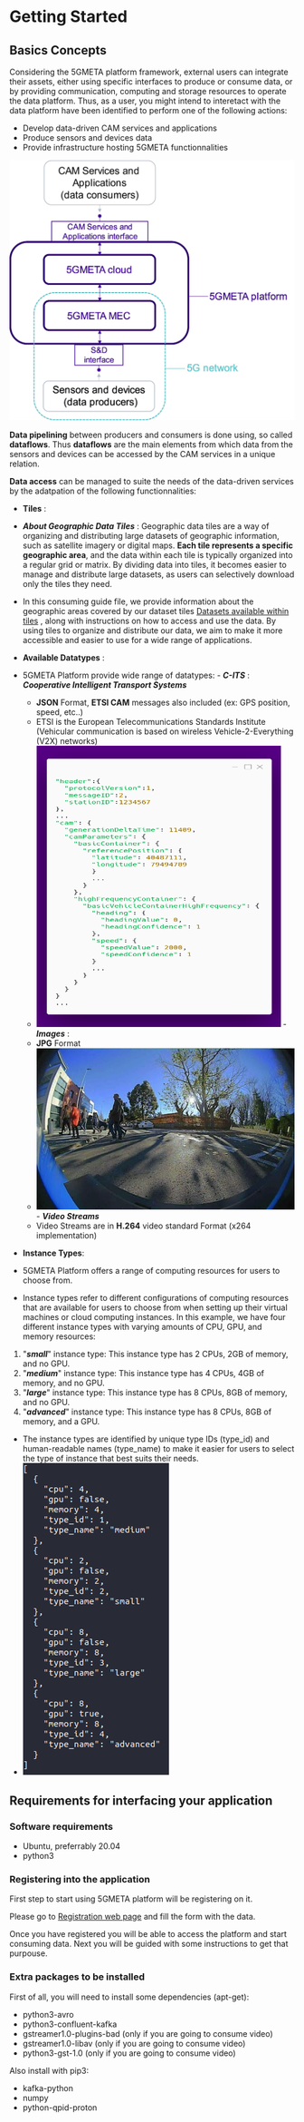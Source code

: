 # Getting Started

## Basics Concepts

Considering the 5GMETA platform framework, external users can integrate their assets, either using specific interfaces to produce or consume data, or by providing communication, computing and storage resources to operate the data platform. 
Thus, as a user, you might intend to interetact with the data platform have been identified to perform one of the following actions: 

* Develop data-driven CAM services and applications
* Produce sensors and devices data 
* Provide infrastructure hosting 5GMETA functionnalities

![Platform arch](images/arch.jpg)

**Data pipelining** between producers and consumers is done using, so called **dataflows**. Thus **dataflows** are the main elements from which data from the sensors and devices can be accessed by the CAM services in a unique relation.

**Data access** can be managed to suite the needs of the data-driven services by the adatpation of the following functionnalities:

-  **Tiles** : 
  -  ***About Geographic Data Tiles*** :
    Geographic data tiles are a way of organizing and distributing large datasets of geographic information, such as satellite imagery or digital maps. **Each tile represents a specific geographic area**, and the data within each tile is typically organized into a regular grid or matrix. By dividing data into tiles, it becomes easier to manage and distribute large datasets, as users can selectively download only the tiles they need.

  - In this consuming guide file, we provide information about the geographic areas covered by our dataset tiles [Datasets available within tiles](https://github.com/5gmetadmin/5gmeta-dev/blob/main/docs/datasets.md) , along with instructions on how to access and use the data. By using tiles to organize and distribute our data, we aim to make it more accessible and easier to use for a wide range of applications.
-  **Available Datatypes** :
  -  5GMETA Platform provide wide range of datatypes:
    -  ***C-ITS*** : ***Cooperative Intelligent Transport Systems***
      * **JSON** Format, **ETSI CAM**  messages also included (ex: GPS position, speed, etc..)
      * ETSI is the European Telecommunications Standards Institute (Vehicular communication is based on wireless Vehicle-2-Everything (V2X) networks)
      * ![Example](images/cits-example.png)
    -  ***Images*** :
      * **JPG** Format
      * ![Example](images/image-sample-vicomtech-donostia.jpg)
    -  ***Video Streams***
      * Video Streams are in **H.264** video standard Format (x264 implementation)
-  **Instance Types**:
  -  5GMETA Platform offers a range of computing resources for users to choose from.
  -  Instance types refer to different configurations of computing resources that are available for users to choose from when setting up their virtual machines or cloud computing instances. In this example, we have four different instance types with varying amounts of CPU, GPU, and memory resources:
  1. "***small***" instance type: This instance type has 2 CPUs, 2GB of memory, and no GPU.
  2. "***medium***" instance type: This instance type has 4 CPUs, 4GB of memory, and no GPU.
  3. "***large***" instance type: This instance type has 8 CPUs, 8GB of memory, and no GPU.
  4. "***advanced***" instance type: This instance type has 8 CPUs, 8GB of memory, and a GPU.
  -  The instance types are identified by unique type IDs (type_id) and human-readable names (type_name) to make it easier for users to select the type of instance that best suits their needs.
  -  ![Example](images/instancetypes.png)

## Requirements for interfacing your application

### Software requirements

* Ubuntu, preferrably 20.04
* python3


### Registering into the application

First step to start using 5GMETA platform will be registering on it.

Please go to [Registration web page](https://5gmeta-platform.eu/identity/realms/5gmeta/protocol/openid-connect/auth?client_id=account-console&redirect_uri=https%3A%2F%2F5gmeta-platform.eu%2Fidentity%2Frealms%2F5gmeta%2Faccount%2F%23%2F&state=e663b644-ad9e-4099-8ef5-a01f0b96113b&response_mode=fragment&response_type=code&scope=openid&nonce=8fe4af95-2960-4091-8291-f0b938ecb71b&code_challenge=q1YJn1i-HV4Bk695CxlzYXIrLedunlS7TBafxCULGCQ&code_challenge_method=S256) and fill the form with the data.


Once you have registered you will be able to access the platform and start consuming data. Next you will be guided with some instructions to get that purpouse.

### Extra packages to be installed
First of all, you will need to install some dependencies (apt-get):

* python3-avro
* python3-confluent-kafka
* gstreamer1.0-plugins-bad (only if you are going to consume video)
* gstreamer1.0-libav (only if you are going to consume video)
* python3-gst-1.0 (only if you are going to consume video)

Also install with pip3:

* kafka-python
* numpy
* python-qpid-proton
